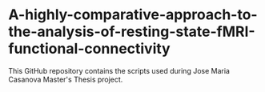 # A-highly-comparative-approach-to-the-analysis-of-resting-state-fMRI-functional-connectivity
This GitHub repository contains the scripts used during Jose Maria Casanova Master's Thesis project.
